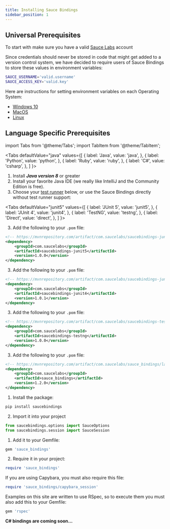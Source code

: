 ```yaml
---
title: Installing Sauce Bindings
sidebar_position: 1
---
```


## Universal Prerequisites

To start with make sure you have a valid [Sauce Labs](https://app.saucelabs.com/) account 

Since credentials should never be stored in code that might get added to a version control system, 
we have decided to require users of Sauce Bindings to store these values in environment variables:

```bash
SAUCE_USERNAME='valid.username'
SAUCE_ACCESS_KEY='valid.key'
```

Here are instructions for setting environment variables on each Operating System: 
* [Windows 10](https://www.architectryan.com/2018/08/31/how-to-change-environment-variables-on-windows-10/) 
* [MacOS](https://apple.stackexchange.com/questions/106778/how-do-i-set-environment-variables-on-os-x)
* [Linux](https://askubuntu.com/questions/58814/how-do-i-add-environment-variables)

## Language Specific  Prerequisites

import Tabs from '@theme/Tabs';
import TabItem from '@theme/TabItem';

<Tabs
defaultValue="java"
values={[
{ label: 'Java', value: 'java', },
{ label: 'Python', value: 'python', },
{ label: 'Ruby', value: 'ruby', },
{ label: 'C#', value: 'csharp', },
]
}>

<TabItem value="java">

1. Install ***Java version 8*** or greater
2. Install your favorite Java IDE (we really like IntelliJ and the Community Edition is free).
3. Choose your [test runner](test-runners/) below, or use the Sauce Bindings directly without test runner support:

<Tabs
defaultValue="junit5"
values={[
{ label: 'JUnit 5', value: 'junit5', },
{ label: 'JUnit 4', value: 'junit4', },
{ label: 'TestNG', value: 'testng', },
{ label: 'Direct', value: 'direct', },
]
}>

<TabItem value="junit5">

3. Add the following to your `.pom` file:

```xml
<!-- https://mvnrepository.com/artifact/com.saucelabs/saucebindings-junit4/latest -->
<dependency>
    <groupId>com.saucelabs</groupId>
    <artifactId>saucebindings-junit5</artifactId>
    <version>1.0.0</version>
</dependency>
```

</TabItem>
<TabItem value="junit4">

3. Add the following to your `.pom` file:

```xml
<!-- https://mvnrepository.com/artifact/com.saucelabs/saucebindings-junit4/latest -->
<dependency>
    <groupId>com.saucelabs</groupId>
    <artifactId>saucebindings-junit4</artifactId>
    <version>1.0.1</version>
</dependency>
```

</TabItem>
<TabItem value="testng">

3. Add the following to your `.pom` file:

```xml
<!-- https://mvnrepository.com/artifact/com.saucelabs/saucebindings-testng/latest -->
<dependency>
    <groupId>com.saucelabs</groupId>
    <artifactId>saucebindings-testng</artifactId>
    <version>1.0.0</version>
</dependency>
```

</TabItem>
<TabItem value="direct">

3. Add the following to your `.pom` file:

```xml
<!-- https://mvnrepository.com/artifact/com.saucelabs/sauce_bindings/latest -->
<dependency>
    <groupId>com.saucelabs</groupId>
    <artifactId>sauce_bindings</artifactId>
    <version>1.2.0</version>
</dependency>
```

</TabItem>
</Tabs>

</TabItem>
<TabItem value="python">

1. Install the package:
```bash
pip install saucebindings
```
2. Import it into your project
```python
from saucebindings.options import SauceOptions
from saucebindings.session import SauceSession
```

</TabItem>
<TabItem value="ruby">

1. Add it to your Gemfile:
```ruby
gem 'sauce_bindings'
```

2. Require it in your project:
```ruby
require 'sauce_bindings'
```

If you are using Capybara, you must also require this file:
```ruby
require 'sauce_bindings/capybara_session'
```

Examples on this site are written to use RSpec, so to execute them you must also add this to your Gemfile:
```ruby
gem 'rspec'
```

</TabItem>
<TabItem value="csharp">

**C# bindings are coming soon...**

</TabItem>
</Tabs>
